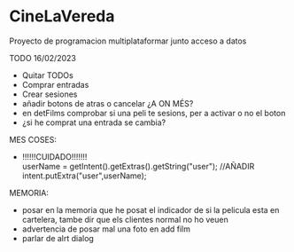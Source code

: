 # CineLaVereda
Proyecto de programacion multiplataformar junto acceso a datos

TODO 16/02/2023
  - Quitar TODOs
  - Comprar entradas
  - Crear sesiones
  - añadir botons de atras o cancelar ¿A ON MÉS?
  - en detFilms comprobar si una peli te sesions, per a activar o no el boton
  - ¿si he comprat una entrada se cambia?
  
MES COSES:
  - !!!!!!CUIDADO!!!!!!!  
        userName = getIntent().getExtras().getString("user");
        //AÑADIR
        intent.putExtra("user",userName);


MEMORIA:
  - posar en la memoria que he posat el indicador de si la pelicula esta en cartelera, tambe dir que els clientes normal no ho veuen
  - advertencia de posar mal una foto en add film
  - parlar de alrt dialog

